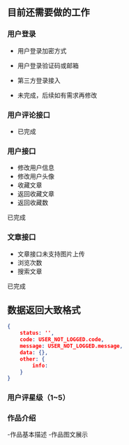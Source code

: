 ## 目前还需要做的工作

### 用户登录

- 用户登录加密方式
- 用户登录验证码或邮箱
- 第三方登录接入

- 未完成，后续如有需求再修改

### 用户评论接口

- 已完成

### 用户接口

- 修改用户信息
- 修改用户头像
- 收藏文章
- 返回收藏文章
- 返回收藏数

已完成

### 文章接口

- 文章接口未支持图片上传
- 浏览次数
- 搜索文章

已完成

## 数据返回大致格式

```json
{
    status: '',
    code: USER_NOT_LOGGED.code,
    message: USER_NOT_LOGGED.message,
    data: {},
    other: {
        info:
    }
}
```
### 用户评星级（1~5）
### 作品介绍 
-作品基本描述
-作品图文展示
